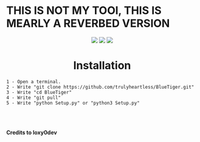 <h1>THIS IS NOT MY TOOl, THIS IS MEARLY A REVERBED VERSION</h1>

<p align="center">
  <img src="https://img.shields.io/github/stars/trulyheartless/BlueTiger?style=flat&label=Stars&color=72bcd4">
  <img src="https://img.shields.io/github/repo-size/trulyheartless/BlueTiger?label=Size&color=72bcd4">
  <img src="https://img.shields.io/github/languages/top/trulyheartless/BlueTiger?color=72bcd4">
</p>
<h1 align="center">Installation</h1>

<p>

```
1 - Open a terminal.
2 - Write "git clone https://github.com/trulyheartless/BlueTiger.git"
3 - Write "cd BlueTiger"
4 - Write "git pull"
5 - Write "python Setup.py" or "python3 Setup.py"
```
<br><br>
</p>

<p>
  
  <strong>Credits to loxy0dev</strong>

</p>
